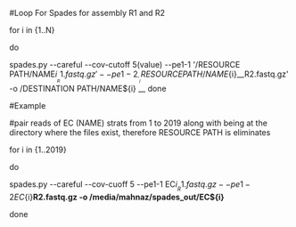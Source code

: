 
#Loop For Spades for assembly R1 and R2


for i in {1..N}

do

spades.py --careful --cov-cutoff 5(value) --pe1-1 '/RESOURCE PATH/NAME${i}___R1.fastq.gz' --pe1-2_ _'_/RESOURCE PATH/NAME${i}__R2.fastq.gz' -o /DESTINATION PATH/NAME${i}
__
done


#Example

#pair reads of EC (NAME) strats from 1 to 2019 along with being at the directory where the files exist, therefore RESOURCE PATH is eliminates

for i in {1..2019}

do

spades.py --careful --cov-cuoff 5 --pe1-1 EC${i}__R1.fastq.gz --pe1-2 EC${i}__R2.fastq.gz -o /media/mahnaz/spades_out/EC${i}__

done

